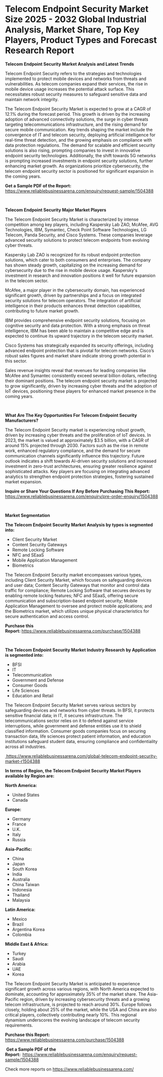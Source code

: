 <p><h1>Telecom Endpoint Security Market Size 2025 - 2032 Global Industrial Analysis, Market Share, Top Key Players, Product Types and Forecast Research Report</h1></p><p><strong>Telecom Endpoint Security Market Analysis and Latest Trends</strong></p>
<p><p>Telecom Endpoint Security refers to the strategies and technologies implemented to protect mobile devices and networks from threats and vulnerabilities. As telecom companies expand their services, the rise in mobile device usage increases the potential attack surface. This necessitates robust security measures to safeguard sensitive data and maintain network integrity.</p><p>The Telecom Endpoint Security Market is expected to grow at a CAGR of 12.1% during the forecast period. This growth is driven by the increasing adoption of advanced connectivity solutions, the surge in cyber threats targeting telecommunications infrastructure, and the rising demand for secure mobile communication. Key trends shaping the market include the convergence of IT and telecom security, deploying artificial intelligence for real-time threat detection, and the growing emphasis on compliance with data protection regulations. The demand for scalable and efficient security solutions is also rising, prompting companies to invest in innovative endpoint security technologies. Additionally, the shift towards 5G networks is prompting increased investments in endpoint security solutions, further enhancing market growth. As organizations prioritize cybersecurity, the telecom endpoint security sector is positioned for significant expansion in the coming years.</p></p>
<p><strong>Get a Sample PDF of the Report:&nbsp;</strong> <a href="https://www.reliablebusinessarena.com/enquiry/request-sample/1504388?utm_campaign=2667&utm_medium=2&utm_source=Github&utm_content=ia&utm_term=23032025&utm_id=telecom-endpoint-security">https://www.reliablebusinessarena.com/enquiry/request-sample/1504388</a></p>
<p>&nbsp;</p>
<p><strong>Telecom Endpoint Security Major Market Players</strong></p>
<p><p>The Telecom Endpoint Security Market is characterized by intense competition among key players, including Kaspersky Lab ZAO, McAfee, AVG Technologies, IBM, Symantec, Check Point Software Technologies, LG Telecom, Panda Security, and Cisco Systems. These companies leverage advanced security solutions to protect telecom endpoints from evolving cyber threats.</p><p>Kaspersky Lab ZAO is recognized for its robust endpoint protection solutions, which cater to both consumers and enterprises. The company has shown steady growth, capitalizing on the increasing demand for cybersecurity due to the rise in mobile device usage. Kaspersky's investment in research and innovation positions it well for future expansion in the telecom sector.</p><p>McAfee, a major player in the cybersecurity domain, has experienced significant growth, driven by partnerships and a focus on integrated security solutions for telecom operators. The integration of artificial intelligence in their products enhances threat detection capabilities, contributing to future market growth. </p><p>IBM provides comprehensive endpoint security solutions, focusing on cognitive security and data protection. With a strong emphasis on threat intelligence, IBM has been able to maintain a competitive edge and is expected to continue its upward trajectory in the telecom security market. </p><p>Cisco Systems has strategically expanded its security offerings, including advanced endpoint protection that is pivotal for telecom networks. Cisco’s robust sales figures and market share indicate strong growth potential in this sector.</p><p>Sales revenue insights reveal that revenues for leading companies like McAfee and Symantec consistently exceed several billion dollars, reflecting their dominant positions. The telecom endpoint security market is projected to grow significantly, driven by increasing cyber threats and the adoption of IoT devices, positioning these players for enhanced market presence in the coming years.</p></p>
<p>&nbsp;</p>
<p><strong>What Are The Key Opportunities For Telecom Endpoint Security Manufacturers?</strong></p>
<p><p>The Telecom Endpoint Security market is experiencing robust growth, driven by increasing cyber threats and the proliferation of IoT devices. In 2023, the market is valued at approximately $3.5 billion, with a CAGR of around 15% projected through 2030. Factors such as the rise in remote work, enhanced regulatory compliance, and the demand for secure communication channels significantly influence this trajectory. Future outlook indicates a shift towards AI-driven security solutions and increased investment in zero-trust architectures, ensuring greater resilience against sophisticated attacks. Key players are focusing on integrating advanced analytics to strengthen endpoint protection strategies, fostering sustained market expansion.</p></p>
<p><strong>Inquire or Share Your Questions If Any Before Purchasing This Report:</strong> <a href="https://www.reliablebusinessarena.com/enquiry/pre-order-enquiry/1504388?utm_campaign=2667&utm_medium=2&utm_source=Github&utm_content=ia&utm_term=23032025&utm_id=telecom-endpoint-security">https://www.reliablebusinessarena.com/enquiry/pre-order-enquiry/1504388</a></p>
<p>&nbsp;</p>
<p><strong>Market Segmentation</strong></p>
<p><strong>The Telecom Endpoint Security Market Analysis by types is segmented into:</strong></p>
<p><ul><li>Client Security Market</li><li>Content Security Gateways</li><li>Remote Locking Software</li><li>NFC and SEaaS</li><li>Mobile Application Management</li><li>Biometrics</li></ul></p>
<p><p>The Telecom Endpoint Security market encompasses various types, including Client Security Market, which focuses on safeguarding devices and user data; Content Security Gateways that monitor and control data traffic for compliance; Remote Locking Software that secures devices by enabling remote locking features; NFC and SEaaS, offering secure communication and subscription-based endpoint security; Mobile Application Management to oversee and protect mobile applications; and the Biometrics market, which utilizes unique physical characteristics for secure authentication and access control.</p></p>
<p><strong>Purchase this Report:&nbsp;</strong><a href="https://www.reliablebusinessarena.com/purchase/1504388?utm_campaign=2667&utm_medium=2&utm_source=Github&utm_content=ia&utm_term=23032025&utm_id=telecom-endpoint-security">https://www.reliablebusinessarena.com/purchase/1504388</a></p>
<p>&nbsp;</p>
<p><strong>The Telecom Endpoint Security Market Industry Research by Application is segmented into:</strong></p>
<p><ul><li>BFSI</li><li>IT</li><li>Telecommunication</li><li>Government and Defense</li><li>Consumer Goods</li><li>Life Sciences</li><li>Education and Retail</li></ul></p>
<p><p>The Telecom Endpoint Security Market serves various sectors by safeguarding devices and networks from cyber threats. In BFSI, it protects sensitive financial data; in IT, it secures infrastructure. The telecommunications sector relies on it to defend against service interruptions, while government and defense entities use it to shield classified information. Consumer goods companies focus on securing transaction data, life sciences protect patient information, and education institutions safeguard student data, ensuring compliance and confidentiality across all industries.</p></p>
<p><a href="https://www.reliablebusinessarena.com/global-telecom-endpoint-security-market-r1504388?utm_campaign=2667&utm_medium=2&utm_source=Github&utm_content=ia&utm_term=23032025&utm_id=telecom-endpoint-security">&nbsp;https://www.reliablebusinessarena.com/global-telecom-endpoint-security-market-r1504388</a></p>
<p><strong>In terms of Region, the Telecom Endpoint Security Market Players available by Region are:</strong></p>
<p>
    <p> <strong> North America: </strong>
        <ul>
            <li>United States</li>
            <li>Canada</li>
        </ul>
        </p> 
    <p> <strong> Europe: </strong>
        <ul>
            <li>Germany</li>
            <li>France</li>
            <li>U.K.</li>
            <li>Italy</li>
            <li>Russia</li>
        </ul>
        </p> 
    <p> <strong> Asia-Pacific: </strong>
        <ul>
            <li>China</li>
            <li>Japan</li>
            <li>South Korea</li>
            <li>India</li>
            <li>Australia</li>
            <li>China Taiwan</li>
            <li>Indonesia</li>
            <li>Thailand</li>
            <li>Malaysia</li>
        </ul>
        </p> 
    <p> <strong> Latin America: </strong>
        <ul>
            <li>Mexico</li>
            <li>Brazil</li>
            <li>Argentina Korea</li>
            <li>Colombia</li>
        </ul>
        </p> 
    <p> <strong> Middle East & Africa: </strong>
        <ul>
            <li>Turkey</li>
            <li>Saudi</li>
            <li>Arabia</li>
            <li>UAE</li>
            <li>Korea</li>
        </ul>
    </p>
    </p>
<p><p>The Telecom Endpoint Security Market is anticipated to experience significant growth across various regions, with North America expected to dominate, accounting for approximately 35% of the market share. The Asia-Pacific region, driven by increasing cybersecurity threats and a growing telecom infrastructure, is projected to reach around 30%. Europe follows closely, holding about 25% of the market, while the USA and China are also critical players, collectively contributing nearly 10%. This regional dynamism underscores the evolving landscape of telecom security requirements.</p></p>
<p><strong>Purchase this Report: </strong><a href="https://www.reliablebusinessarena.com/purchase/1504388?utm_campaign=2667&utm_medium=2&utm_source=Github&utm_content=ia&utm_term=23032025&utm_id=telecom-endpoint-security">https://www.reliablebusinessarena.com/purchase/1504388</a></p>
<p>&nbsp;<strong>Get a Sample PDF of the Report:&nbsp;&nbsp;</strong><a href="https://www.reliablebusinessarena.com/enquiry/request-sample/1504388?utm_campaign=2667&utm_medium=2&utm_source=Github&utm_content=ia&utm_term=23032025&utm_id=telecom-endpoint-security">https://www.reliablebusinessarena.com/enquiry/request-sample/1504388</a></p>
<p><strong></strong></p>
<p>Check more reports on <a href="https://www.reliablebusinessarena.com/?utm_campaign=2667&utm_medium=2&utm_source=Github&utm_content=ia&utm_term=23032025&utm_id=telecom-endpoint-security">https://www.reliablebusinessarena.com/</a></p>